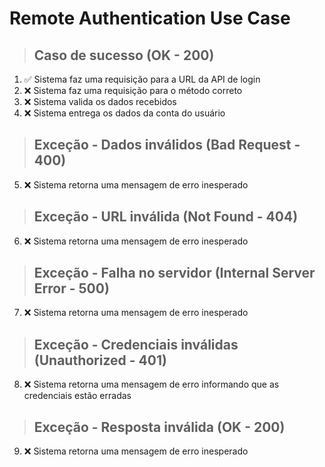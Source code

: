 # Remote Authentication Use Case

> ## Caso de sucesso (OK - 200)
1. ✅ Sistema faz uma requisição para a URL da API de login
1. ❌ Sistema faz uma requisição para o método correto
3. ❌ Sistema valida os dados recebidos
4. ❌ Sistema entrega os dados da conta do usuário

> ## Exceção - Dados inválidos (Bad Request - 400)
5. ❌ Sistema retorna uma mensagem de erro inesperado

> ## Exceção - URL inválida (Not Found - 404)
6. ❌ Sistema retorna uma mensagem de erro inesperado

> ## Exceção - Falha no servidor (Internal Server Error - 500)
7. ❌ Sistema retorna uma mensagem de erro inesperado

> ## Exceção - Credenciais inválidas (Unauthorized - 401)
8. ❌ Sistema retorna uma mensagem de erro informando que as credenciais estão erradas

> ## Exceção - Resposta inválida (OK - 200)
9. ❌ Sistema retorna uma mensagem de erro inesperado